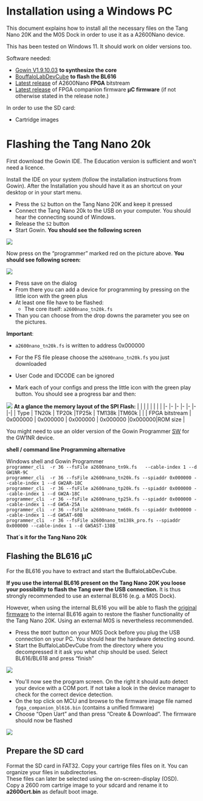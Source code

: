 # Installation using a Windows PC

This document explains how to install all the necessary files on the
Tang Nano 20K and the M0S Dock in order to use it as a A2600Nano
device.

This has been tested on Windows 11. It should work on older versions too.

Software needed:

  - [Gowin V1.9.10.03](https://www.gowinsemi.com/en/support/home/) **to synthesize the core**
  - [BouffaloLabDevCube](https://dev.bouffalolab.com/download) **to flash the BL616**
  - [Latest release](https://github.com/vossstef/A2600nano/releases/latest) of A2600Nano **FPGA** bitstream
  - [Latest release](http://github.com/harbaum/FPGA-Companion/releases/latest) of FPGA companion firmware **µC firmware** (if not otherwise stated in the release note.)

In order to use the SD card:

  - Cartridge images 

# Flashing the Tang Nano 20k

First download the Gowin IDE. The Education version is sufficient and
won't need a licence.

Install the IDE on your system (follow the installation instructions
from Gowin).  After the Installation you should have it as an shortcut
on your desktop or in your start menu.

 - Press the ```S2``` button on the Tang Nano 20K and keep it pressed
 - Connect the Tang Nano 20k to the USB on your computer. You should hear the connecting sound of Windows.
 - Release the ```S2``` button
 - Start Gowin. **You should see the following screen**

![](https://github.com/vossstef/A2600Nano/blob/main/.assets/gowin1.jpg)

Now press on the “programmer” marked red on the picture above. **You
should see following screen:**

![](https://github.com/vossstef/A2600Nano/blob/main/.assets/device.png)

-   Press save on the dialog
-   From there you can add a device for programming by pressing on the little
    icon with the green plus
-   At least one file have to be flashed:
    - The core itself: ```a2600nano_tn20k.fs```
-   Than you can choose from the drop downs the parameter you see on the
    pictures.

**Important**:

  - ```a2600nano_tn20k.fs``` is written to address 0x000000


  - For the FS file please choose the ```a2600nano_tn20k.fs``` you just downloaded
  - User Code and IDCODE can be ignored
  - Mark each of your configs and press the little icon with the green play
    button. You should see a progress bar and then:

![](https://github.com/vossstef/A2600Nano/blob/main/.assets/c64_flash.png)
**At a glance the memory layout of the SPI Flash:**
|                           | |          |          |         | | |
|-                          |-         |-         |-         |-        |-|-|
| Type                      | TN20k    | TP20k    |TP25k     | TM138k  |TM60k | |
| FPGA bitstream            | 0x000000 | 0x000000 | 0x000000 | 0x000000 |0x000000|ROM size |

You might need to use an older version of the Gowin Programmer [SW](https://dl.sipeed.com/shareURL/TANG/programmer) for the GW1NR device.<br>

**shell / command line Programming alternative**

Windows shell and Gowin Programmer<br>
```programmer_cli  -r 36 --fsFile a2600nano_tn9k.fs   --cable-index 1 --d GW1NR-9C```<br>
```programmer_cli  -r 36 --fsFile a2600nano_tn20k.fs --spiaddr 0x000000 --cable-index 1 --d GW2AR-18C```<br>
```programmer_cli  -r 36 --fsFile a2600nano_tp20k.fs --spiaddr 0x000000 --cable-index 1 --d GW2A-18C```<br>
```programmer_cli  -r 36 --fsFile a2600nano_tp25k.fs --spiaddr 0x000000 --cable-index 1 --d GW5A-25A```<br>
```programmer_cli  -r 36 --fsFile a2600nano_tm60k.fs --spiaddr 0x000000 --cable-index 1 --d GW5AT-60B```<br>
```programmer_cli  -r 36 --fsFile a2600nano_tm138k_pro.fs --spiaddr 0x000000 --cable-index 1 --d GW5AST-138B```<br>

**That´s it for the Tang Nano 20k**

## Flashing the BL616 µC

For the BL616 you have to extract and start the BuffaloLabDevCube. 

**If you use the internal BL616 present on the Tang Nano 20K you loose
your possibility to flash the Tang over the USB connection.** It is thus
strongly recommended to use an external BL616 (e.g. a M0S Dock).

However, when using the internal BL616 you will be able to flash the
[original firmware](https://github.com/harbaum/MiSTeryNano/blob/main/bl616/friend_20k)
to the internal BL616 again to restore the flasher functionality of
the Tang Nano 20K. Using an external M0S is nevertheless recommended.

-   Press the ```BOOT``` button on your M0S Dock before you plug the USB connection
    on your PC. You should hear the hardware detecting sound.
-   Start the BuffaloLabDevCube from the directory where you decompressed it it
    ask you what chip should be used. Select BL616/BL618 and press “finish”

![](https://github.com/vossstef/A2600Nano/blob/main/.assets/buffstart.png)

- You'll now see the program screen. On the right it should auto detect your
  device with a COM port. If not take a look in the device manager to check for
  the correct device detection.
- On the top click on MCU and browse to the firmware image file named
  ```fpga_companion_bl616.bin``` (contains a unified firmware)
- Choose “Open Uart” and than press “Create & Download”. The firmware should now be
  flashed

![](https://github.com/vossstef/A2600Nano/blob/main/.assets/bufffinish.png)

## Prepare the SD card

Format the SD card in FAT32. Copy your cartrige files files on
it. You can organize your files in subdirectories.  
These files can later be selected using the on-screen-display (OSD).  
Copy a 2600 rom cartrige image to your sdcard and rename it to **a2600crt.bin** as default boot image.

